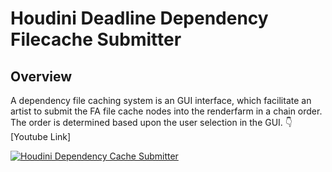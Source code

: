 #   Houdini Deadline Dependency Filecache Submitter

## Overview

A dependency file caching system is an GUI interface, which facilitate an artist to submit the FA file cache nodes into the renderfarm in a chain order. The order is determined based upon the user selection in the GUI.
:point_down: [Youtube Link]
 
[![Houdini Dependency Cache Submitter](https://img.youtube.com/vi/Sv9WsHsojtg/0.jpg)](https://youtu.be/Sv9WsHsojtg)
